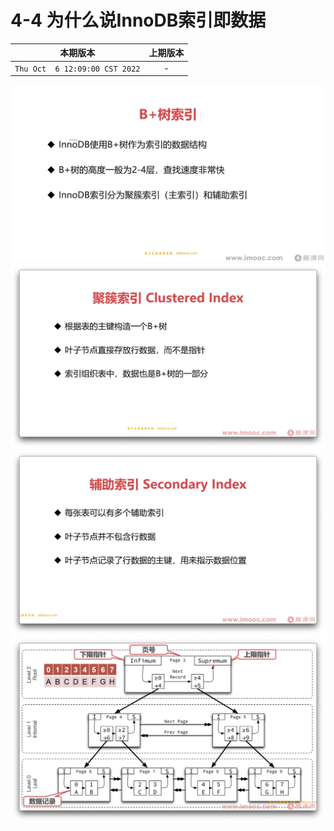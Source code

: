 # 4-4 为什么说InnoDB索引即数据

|本期版本|上期版本
|:---:|:---:
`Thu Oct  6 12:09:00 CST 2022` | -

<img src="./00.png" />
<img src="./01.png" />
<img src="./02.png" />
<img src="./03.png" />

